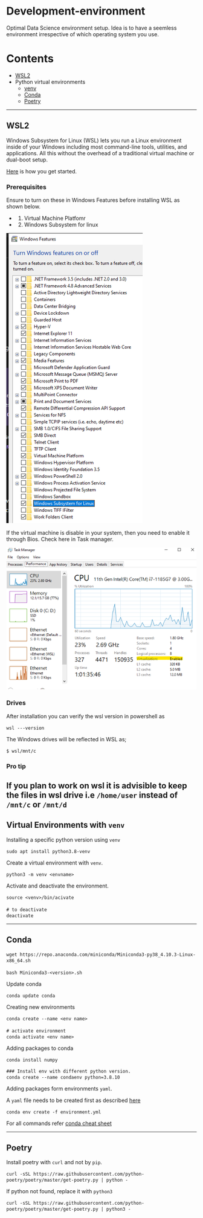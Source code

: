 # Development-environment
Optimal Data Science environment setup. Idea is to have a seemless environment irrespective of which operating system you use. 

# Contents
- [WSL2](#wsl2)
- Python virtual environments
  - [venv](#virtual-environments-with-venv)
  - [Conda](#conda)
  - [Poetry](#poetry)
  
---
## WSL2
Windows Subsystem for Linux (WSL) lets you run a Linux environment inside of your Windows including most command-line tools, utilities, and applications. All this without the overhead of a traditional virtual machine or dual-boot setup.

[Here](https://docs.microsoft.com/en-us/learn/modules/get-started-with-windows-subsystem-for-linux/) is how you get started. 

### Prerequisites
Ensure to turn on these in Windows Features before installing WSL as shown below.
- 1. Virtual Machine Platfomr
- 2. Windows Subsystem for linux


![Image](img/win_features.png)

If the virtual machine is disable in your system, then you need to enable it through Bios. Check here in Task manager. 

![Image](img/virtual.png)



### Drives 
After installation you can verify the wsl version in powershell as 

```shell
wsl ---version
```

The Windows drives will be reflected in WSL as;
```
$ wsl/mnt/c 
```

### Pro tip
If you plan to work on wsl it is advisible to keep the files in wsl drive i.e `/home/user` instead of `/mnt/c` or `/mnt/d`
---

## Virtual Environments with `venv`
Installing a specific python version using `venv`

```shell
sudo apt install python3.8-venv    
```

Create a virtual environment with `venv`. 

```shell
python3 -m venv <envname>
```

Activate and deactivate the environment. 
```shell
source <venv>/bin/acivate

# to deactivate
deactivate
```
---
## Conda

```shell
wget https://repo.anaconda.com/miniconda/Miniconda3-py38_4.10.3-Linux-x86_64.sh

bash Miniconda3-<version>.sh
```

Update conda
```shell
conda update conda
```

Creating new environments
```shell
conda create --name <env name>

# activate environment
conda activate <env name>
```

Adding packages to conda
```shell
conda install numpy
```

```
### Install env with different python version. 
conda create --name condaenv python=3.8.10
```

Adding packages form environments `yaml`. 

A `yaml` file needs to be created first as described [here](https://docs.conda.io/projects/conda/en/latest/user-guide/tasks/manage-environments.html#create-env-file-manually)

```
conda env create -f environment.yml
```


For all commands refer [conda cheat sheet](https://docs.conda.io/projects/conda/en/latest/user-guide/cheatsheet.html)

---

## Poetry
Install poetry with `curl` and not by `pip`. 

```shell
curl -sSL https://raw.githubusercontent.com/python-poetry/poetry/master/get-poetry.py | python -
```

If python not found, replace it with `python3`
```shell
curl -sSL https://raw.githubusercontent.com/python-poetry/poetry/master/get-poetry.py | python3 -
```

